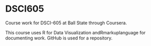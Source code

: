 # DSCI605
Course work for DSCI-605 at Ball State through Coursera.

This course uses R for Data Visualization andRmarkuplanguage for documenting work.
GitHub is used for a repository.
